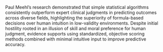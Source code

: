 Paul Meehl’s research demonstrated that simple statistical algorithms consistently outperform expert clinical judgments in predicting outcomes across diverse fields, highlighting the superiority of formula-based decisions over human intuition in low-validity environments. Despite initial hostility rooted in an illusion of skill and moral preference for human judgment, evidence supports using standardized, objective scoring methods combined with minimal intuitive input to improve predictive accuracy.
